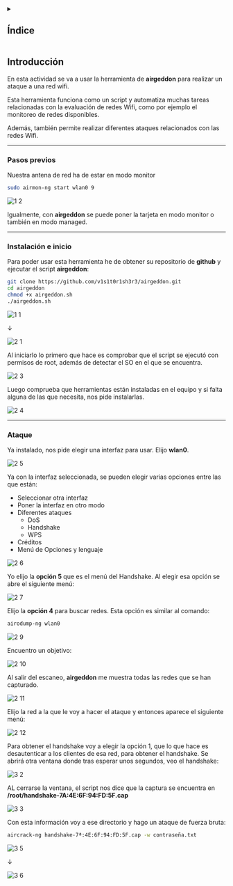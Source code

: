 <details>
  <summary><h2>Índice</h2></summary>

- [Introducción](#introducción)
- [Pasos previos](#pasos-previos)
- [Instalación e inicio](#instalación-e-inicio)
- [Ataque](#ataque)

</details>

## Introducción

En esta actividad se va a usar la herramienta de **airgeddon** para realizar un ataque a una red wifi. 

Esta herramienta funciona como un script y automatiza muchas tareas relacionadas con la evaluación de redes Wifi, como por ejemplo el monitoreo de redes disponibles. 

Además, también permite realizar diferentes ataques relacionados con las redes Wifi.

---

### Pasos previos

Nuestra antena de red ha de estar en modo monitor

```bash
sudo airmon-ng start wlan0 9

```

![1 2](https://github.com/user-attachments/assets/3e11b78b-4b82-4650-8025-51e2872ee76f)


Igualmente, con **airgeddon** se puede poner la tarjeta en modo monitor o también en modo managed.

---

### Instalación e inicio

Para poder usar esta herramienta he de obtener su repositorio de **github** y ejecutar el script **airgeddon**:

```bash
git clone https://github.com/v1s1t0r1sh3r3/airgeddon.git
cd airgeddon
chmod +x airgeddon.sh
./airgeddon.sh
```


![1 1](https://github.com/user-attachments/assets/51f82b1f-42d4-4052-baee-e58775067e64)


↓

![2 1](https://github.com/user-attachments/assets/795c0003-8cf5-44f5-8c4c-4d44c78dd84c)


Al iniciarlo lo primero que hace es comprobar que el script se ejecutó con permisos de root, además de detectar el SO en el que se encuentra.

![2 3](https://github.com/user-attachments/assets/8cd06485-f7bd-411b-9c5e-9097ee9ff458)


Luego comprueba que herramientas están instaladas en el equipo y si falta alguna de las que necesita, nos pide instalarlas.

![2 4](https://github.com/user-attachments/assets/258b9f8d-95bd-486e-a5bc-2f66555180db)


---

### Ataque

Ya instalado, nos pide elegir una interfaz para usar. 
Elijo **wlan0**.

![2 5](https://github.com/user-attachments/assets/ef1bee8e-35b1-404a-966d-df2e9cb517a3)


Ya con la interfaz seleccionada, se pueden elegir varias opciones entre las que están:

- Seleccionar otra interfaz
- Poner la interfaz en otro modo
- Diferentes ataques
	- DoS
	- Handshake
	- WPS
- Créditos
- Menú de Opciones y lenguaje

![2 6](https://github.com/user-attachments/assets/14fb1e3e-d226-49d9-a771-5c22a14099b0)


Yo elijo la **opción 5** que es el menú del Handshake.
Al elegir esa opción se abre el siguiente menú:

![2 7](https://github.com/user-attachments/assets/458dbd74-0999-45af-aff5-bd30ac4de004)


Elijo la **opción 4** para buscar redes. 
Esta opción es similar al comando:

```bash
airodump-ng wlan0
```

![2 9](https://github.com/user-attachments/assets/b1194a0f-8aa8-4003-91c3-89c6a355dac4)


Encuentro un objetivo:

![2 10](https://github.com/user-attachments/assets/f05ea605-3a14-4358-99ab-78055667cd98)


Al salir del escaneo, **airgeddon** me muestra todas las redes que se han capturado.

![2 11](https://github.com/user-attachments/assets/19cc1a9e-d89d-400f-9e58-3d7832069c4d)


Elijo la red a la que le voy a hacer el ataque y entonces aparece el siguiente menú:

![2 12](https://github.com/user-attachments/assets/c2ebcc13-5ded-4667-a47f-a004866eb73f)


Para obtener el handshake voy a elegir la opción 1, que lo que hace es desautenticar a los clientes de esa red, para obtener el handshake. 
Se abrirá otra ventana donde tras esperar unos segundos, veo el handshake:

![3 2](https://github.com/user-attachments/assets/73455585-629c-44ca-af4e-abe7326ac886)


AL cerrarse la ventana, el script nos dice que la captura se encuentra en **/root/handshake-7A:4E:6F:94:FD:5F.cap**

![3 3](https://github.com/user-attachments/assets/9fa25684-25b0-4506-958e-fcaf8c2a304f)


Con esta información voy a ese directorio y hago un ataque de fuerza bruta:

```bash
aircrack-ng handshake-7ª:4E:6F:94:FD:5F.cap -w contraseña.txt
```

![3 5](https://github.com/user-attachments/assets/ede05880-fe5b-4881-8474-c1f9397d61fd)


↓

![3 6](https://github.com/user-attachments/assets/dade4816-1cae-4208-be96-098260907efe)


